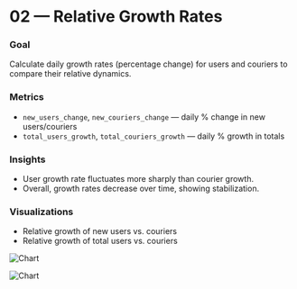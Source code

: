 # 02 — Relative Growth Rates

### Goal
Calculate daily growth rates (percentage change) for users and couriers to compare their relative dynamics.

### Metrics
- `new_users_change`, `new_couriers_change` — daily % change in new users/couriers  
- `total_users_growth`, `total_couriers_growth` — daily % growth in totals  

### Insights
- User growth rate fluctuates more sharply than courier growth.  
- Overall, growth rates decrease over time, showing stabilization.  

### Visualizations
- Relative growth of new users vs. couriers  
- Relative growth of total users vs. couriers

![Chart](сhart_relative_growth_new.png)

![Chart](сhart_relative_growth_total.png)
